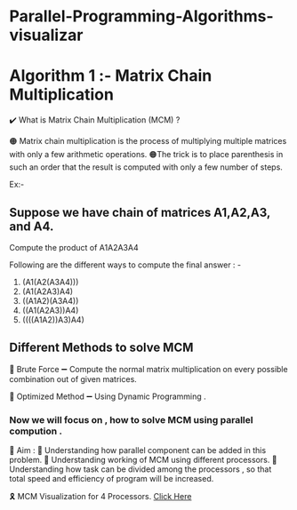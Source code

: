 # Parallel-Programming-Algorithms-visualizar

# Algorithm 1 :- Matrix Chain Multiplication


 ✔️ What is Matrix Chain Multiplication (MCM) ? 

   🟠 Matrix chain multiplication is the process of multiplying multiple matrices with only a few     arithmetic operations.
   🟠The trick is to place parenthesis in such an order that the result is computed with only a few number of steps.


   Ex:-
   ## Suppose we have chain of matrices A1,A2,A3, and A4.

   Compute the product of A1A2A3A4

   Following are the different ways to compute the final answer : -

   1) (A1(A2(A3A4)))
   2) (A1(A2A3)A4)
   3) ((A1A2)(A3A4))
   4) ((A1(A2A3))A4)
   5) ((((A1A2))A3)A4)


  ## Different Methods to solve MCM
   📌 Brute Force ➖ Compute the normal matrix multiplication on every possible combination out of given matrices.


    
   📌 Optimized Method ➖ Using Dynamic Programming . 




   ### Now we will focus on , how to solve MCM using parallel compution . 

   🔲 Aim : 
    📌 Understanding how parallel component can be added in this problem.
    📌 Understanding working of MCM using different processors.
    📌 Understanding how task can be divided among the processors , so that total speed and efficiency of program will be increased.




   🎗️ MCM Visualization for 4 Processors.
    [Click Here](https://cs.iupui.edu/~fgsong/LearnHPC/summa/index.html)



